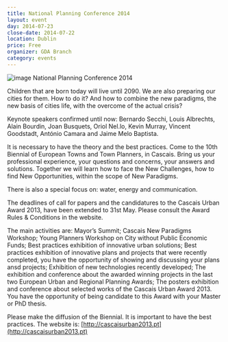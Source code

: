 ```yaml
---
title: National Planning Conference 2014
layout: event
day: 2014-07-23
close-date: 2014-07-22
location: Dublin
price: Free
organizer: GDA Branch
category: events
---
```

![image](http://www.irishplanninginstitute.ie/uploads/images/4.jpg)
National Planning Conference 2014

Children that are born today will live until 2090. We are also preparing our cities for them. How to do it? And how to combine the new paradigms, the new basis of cities life, with the overcome of the actual crisis?

Keynote speakers confirmed until now: Bernardo Secchi, Louis Albrechts, Alain Bourdin, Joan Busquets, Oriol Nel.lo, Kevin Murray, Vincent Goodstadt, António Camara and Jaime Melo Baptista.

It is necessary to have the theory and the best practices. Come to the 10th Biennial of European Towns and Town Planners, in Cascais. Bring us your professional experience, your questions and concerns, your answers and solutions. Together we will learn how to face the New Challenges, how to find New Opportunities, within the scope of New Paradigms.

There is also a special focus on: water, energy and communication.

The deadlines of call for papers and the candidatures to the Cascais Urban Award 2013, have been extended to 31st May. Please consult the Award Rules & Conditions in the website.

The main activities are:
Mayor’s Summit;
Cascais New Paradigms Workshop;
Young Planners Workshop on City without Public Economic Funds;
Best practices exhibition of innovative urban solutions;
Best practices exhibition of innovative plans and projects that were recently completed, you have the opportunity of showing and discussing your plans ansd projects;
Exhibition of new technologies recently developed;
The exhibition and conference about the awarded winning projects in the last two European Urban and Regional Planning Awards;
The posters exhibition and conference about selected works of the Cascais Urban Award 2013. You have the opportunity of being candidate to this Award with your Master or PhD thesis.
 
Please make the diffusion of the Biennial. It is important to have the best practices.
The website is: [http://cascaisurban2013.pt](http://cascaisurban2013.pt)